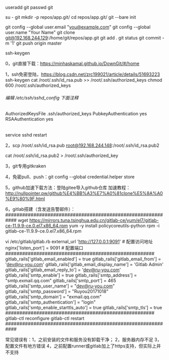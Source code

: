 useradd git
passwd git

su - git
mkdir -p repos/app.git/
cd repos/app.git/
git --bare init

git config --global user.email "you@example.com"
git config --global user.name "Your Name"
git clone git@192.168.244.129:/home/git/repos/app.git
git add .
git status 
git commit -m '1'
git push origin master

ssh-keygen

0，git直接下载：https://minhaskamal.github.io/DownGit/#/home

1，ssh免密登陆，https://blog.csdn.net/zrc199021/article/details/51693223
ssh-keygen
cat /root/.ssh/id_rsa.pub >> /root/.ssh/authorized_keys
chmod 600 /root/.ssh/authorized_keys
###### 编辑 /etc/ssh/sshd_config 下面注释 ###########
AuthorizedKeysFile      .ssh/authorized_keys
PubkeyAuthentication yes
RSAAuthentication yes
###### ####################################################
service sshd restart

2，scp /root/.ssh/id_rsa.pub root@192.168.244.148:/root/.ssh/id_rsa.pub2

cat /root/.ssh/id_rsa.pub2 > /root/.ssh/authorized_key

3，git专用gitkraken

4，免密pull、push：git config --global credential.helper store

5，github加速下载方法：登陆gitee导入github仓库
   加速教程：http://nullpointer.pw/github%E4%BB%A3%E7%A0%81clone%E5%8A%A0%E9%80%9F.html
   
6，gitlab搭建（含发送告警邮件）：
############################################################
wget https://mirrors.tuna.tsinghua.edu.cn/gitlab-ce/yum/el7/gitlab-ce-11.9.9-ce.0.el7.x86_64.rpm
yum -y install policycoreutils-python
rpm -i gitlab-ce-11.9.9-ce.0.el7.x86_64.rpm

vi  /etc/gitlab/gitlab.rb
external_url 'http://127.0.0.1:9091'  # 配置访问地址
nginx['listen_port'] = 9091  # 配置端口
#####################################################
gitlab_rails['gitlab_email_enabled'] = true
gitlab_rails['gitlab_email_from'] = 'dev@ru-you.com'
gitlab_rails['gitlab_email_display_name'] = 'Gitlab Admin'
gitlab_rails['gitlab_email_reply_to'] = 'dev@ru-you.com'
gitlab_rails['smtp_enable'] = true
gitlab_rails['smtp_address'] = "smtp.exmail.qq.com"
gitlab_rails['smtp_port'] = 465
gitlab_rails['smtp_user_name'] = "dev@ru-you.com"
gitlab_rails['smtp_password'] = "Ruyou20171018"
gitlab_rails['smtp_domain'] = "exmail.qq.com"
gitlab_rails['smtp_authentication'] = "login"
gitlab_rails['smtp_enable_starttls_auto'] = true
gitlab_rails['smtp_tls'] = true
#####################################################
gitlab-ctl reconfigure
gitlab-ctl restart
############################################################

常见错误有：1，之前安装的文件和服务没有卸载干净；
2，服务器内存不足
3，配置文件有地方错误
4，之前配置runner或gitlab加上了https支持，但实际上并不支持